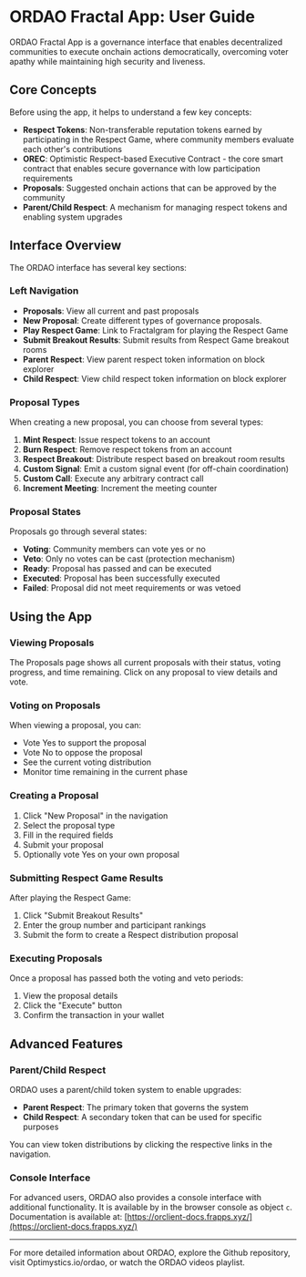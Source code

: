 # ORDAO Fractal App: User Guide

ORDAO Fractal App is a governance interface that enables decentralized communities to execute onchain actions democratically, overcoming voter apathy while maintaining high security and liveness.

## Core Concepts

Before using the app, it helps to understand a few key concepts:

- **Respect Tokens**: Non-transferable reputation tokens earned by participating in the Respect Game, where community members evaluate each other's contributions
- **OREC**: Optimistic Respect-based Executive Contract - the core smart contract that enables secure governance with low participation requirements
- **Proposals**: Suggested onchain actions that can be approved by the community
- **Parent/Child Respect**: A mechanism for managing respect tokens and enabling system upgrades

## Interface Overview

The ORDAO interface has several key sections:

### Left Navigation

- **Proposals**: View all current and past proposals
- **New Proposal**: Create different types of governance proposals.
- **Play Respect Game**: Link to Fractalgram for playing the Respect Game
- **Submit Breakout Results**: Submit results from Respect Game breakout rooms
- **Parent Respect**: View parent respect token information on block explorer
- **Child Respect**: View child respect token information on block explorer

### Proposal Types

When creating a new proposal, you can choose from several types:

1. **Mint Respect**: Issue respect tokens to an account
2. **Burn Respect**: Remove respect tokens from an account
3. **Respect Breakout**: Distribute respect based on breakout room results
4. **Custom Signal**: Emit a custom signal event (for off-chain coordination)
5. **Custom Call**: Execute any arbitrary contract call
6. **Increment Meeting**: Increment the meeting counter

### Proposal States

Proposals go through several states:

- **Voting**: Community members can vote yes or no
- **Veto**: Only no votes can be cast (protection mechanism)
- **Ready**: Proposal has passed and can be executed
- **Executed**: Proposal has been successfully executed
- **Failed**: Proposal did not meet requirements or was vetoed

## Using the App

### Viewing Proposals

The Proposals page shows all current proposals with their status, voting progress, and time remaining. Click on any proposal to view details and vote.

### Voting on Proposals

When viewing a proposal, you can:

- Vote Yes to support the proposal
- Vote No to oppose the proposal
- See the current voting distribution
- Monitor time remaining in the current phase

### Creating a Proposal

1. Click "New Proposal" in the navigation
2. Select the proposal type
3. Fill in the required fields
4. Submit your proposal
5. Optionally vote Yes on your own proposal

### Submitting Respect Game Results

After playing the Respect Game:

1. Click "Submit Breakout Results"
2. Enter the group number and participant rankings
3. Submit the form to create a Respect distribution proposal

### Executing Proposals

Once a proposal has passed both the voting and veto periods:

1. View the proposal details
2. Click the "Execute" button
3. Confirm the transaction in your wallet

## Advanced Features

### Parent/Child Respect

ORDAO uses a parent/child token system to enable upgrades:

- **Parent Respect**: The primary token that governs the system
- **Child Respect**: A secondary token that can be used for specific purposes

You can view token distributions by clicking the respective links in the navigation.

### Console Interface

For advanced users, ORDAO also provides a console interface with additional functionality. It is available by in the browser console as object `c`. Documentation is available at: [https://orclient-docs.frapps.xyz/](https://orclient-docs.frapps.xyz/)

---

For more detailed information about ORDAO, explore the Github repository, visit Optimystics.io/ordao, or watch the ORDAO videos playlist.